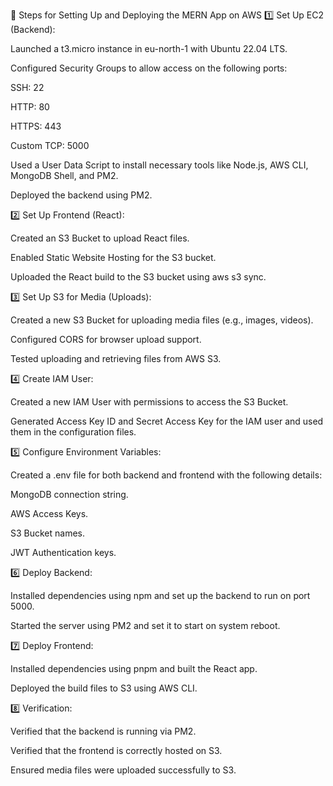 🌟 Steps for Setting Up and Deploying the MERN App on AWS
1️⃣ Set Up EC2 (Backend):

Launched a t3.micro instance in eu-north-1 with Ubuntu 22.04 LTS.

Configured Security Groups to allow access on the following ports:

SSH: 22

HTTP: 80

HTTPS: 443

Custom TCP: 5000

Used a User Data Script to install necessary tools like Node.js, AWS CLI, MongoDB Shell, and PM2.

Deployed the backend using PM2.

2️⃣ Set Up Frontend (React):

Created an S3 Bucket to upload React files.

Enabled Static Website Hosting for the S3 bucket.

Uploaded the React build to the S3 bucket using aws s3 sync.

3️⃣ Set Up S3 for Media (Uploads):

Created a new S3 Bucket for uploading media files (e.g., images, videos).

Configured CORS for browser upload support.

Tested uploading and retrieving files from AWS S3.

4️⃣ Create IAM User:

Created a new IAM User with permissions to access the S3 Bucket.

Generated Access Key ID and Secret Access Key for the IAM user and used them in the configuration files.

5️⃣ Configure Environment Variables:

Created a .env file for both backend and frontend with the following details:

MongoDB connection string.

AWS Access Keys.

S3 Bucket names.

JWT Authentication keys.

6️⃣ Deploy Backend:

Installed dependencies using npm and set up the backend to run on port 5000.

Started the server using PM2 and set it to start on system reboot.

7️⃣ Deploy Frontend:

Installed dependencies using pnpm and built the React app.

Deployed the build files to S3 using AWS CLI.

8️⃣ Verification:

Verified that the backend is running via PM2.

Verified that the frontend is correctly hosted on S3.

Ensured media files were uploaded successfully to S3.

